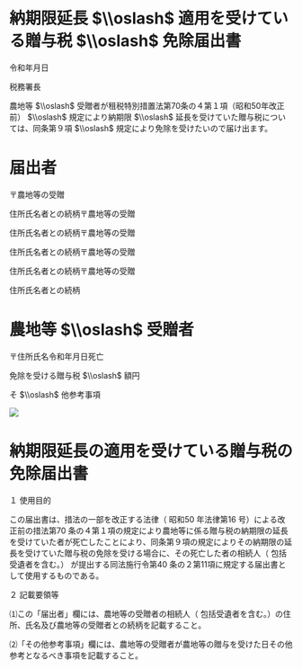 # 納期限延長 $\\oslash$ 適用を受けている贈与税 $\\oslash$ 免除届出書

令和年月日

税務署長

農地等 $\\oslash$ 受贈者が租税特別措置法第70条の４第１項（昭和50年改正前） $\\oslash$ 規定により納期限 $\\oslash$ 延長を受けていた贈与税については、同条第９項 $\\oslash$ 規定により免除を受けたいので届け出ます。

# 届出者

〒農地等の受贈

住所氏名者との続柄〒農地等の受贈

住所氏名者との続柄〒農地等の受贈

住所氏名者との続柄〒農地等の受贈

住所氏名者との続柄〒農地等の受贈

住所氏名者との続柄

# 農地等 $\\oslash$ 受贈者

〒住所氏名令和年月日死亡

免除を受ける贈与税 $\\oslash$ 額円

そ $\\oslash$ 他参考事項

![](https://www.nta.go.jp/tmp/cc6c54a8-3cfb-4997-b6ed-644a886667d9/images/2fcdd26397f1156254e324b3c7a384a18dd7980836bc8fdda15019556de06851.jpg)

# 納期限延長の適用を受けている贈与税の免除届出書

１ 使用目的

この届出書は、措法の一部を改正する法律（ 昭和50 年法律第16 号）による改正前の措法第70 条の４第１項の規定により農地等に係る贈与税の納期限の延長を受けていた者が死亡したことにより、同条第９項の規定によりその納期限の延長を受けていた贈与税の免除を受ける場合に、その死亡した者の相続人（ 包括受遺者を含む。） が提出する同法施行令第40 条の２第11項に規定する届出書として使用するものである。

２ 記載要領等

⑴この「届出者」欄には、農地等の受贈者の相続人（ 包括受遺者を含む。）の住所、氏名及び農地等の受贈者との続柄を記載すること。

⑵「その他参考事項」欄には、農地等の受贈者が農地等の贈与を受けた日その他参考となるべき事項を記載すること。